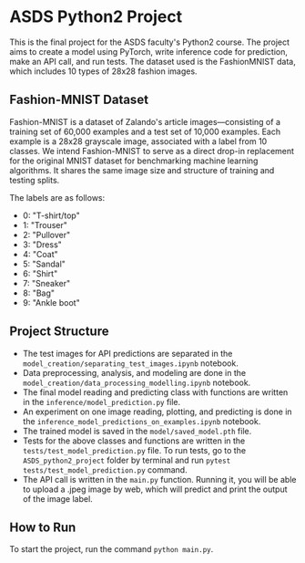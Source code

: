 # ASDS Python2 Project

This is the final project for the ASDS faculty's Python2 course. The project aims to create a model using PyTorch, write inference code for prediction, make an API call, and run tests. The dataset used is the FashionMNIST data, which includes 10 types of 28x28 fashion images.

## Fashion-MNIST Dataset

Fashion-MNIST is a dataset of Zalando's article images—consisting of a training set of 60,000 examples and a test set of 10,000 examples. Each example is a 28x28 grayscale image, associated with a label from 10 classes. We intend Fashion-MNIST to serve as a direct drop-in replacement for the original MNIST dataset for benchmarking machine learning algorithms. It shares the same image size and structure of training and testing splits.

The labels are as follows:

- 0: "T-shirt/top"
- 1: "Trouser"
- 2: "Pullover"
- 3: "Dress"
- 4: "Coat"
- 5: "Sandal"
- 6: "Shirt"
- 7: "Sneaker"
- 8: "Bag"
- 9: "Ankle boot"

## Project Structure

- The test images for API predictions are separated in the `model_creation/separating_test_images.ipynb` notebook.
- Data preprocessing, analysis, and modeling are done in the `model_creation/data_processing_modelling.ipynb` notebook.
- The final model reading and predicting class with functions are written in the `inference/model_prediction.py` file.
- An experiment on one image reading, plotting, and predicting is done in the `inference_model_predictions_on_examples.ipynb` notebook.
- The trained model is saved in the `model/saved_model.pth` file.
- Tests for the above classes and functions are written in the `tests/test_model_prediction.py` file. To run tests, go to the `ASDS_python2_project` folder by terminal and run `pytest tests/test_model_prediction.py` command.
- The API call is written in the `main.py` function. Running it, you will be able to upload a .jpeg image by web, which will predict and print the output of the image label.

## How to Run

To start the project, run the command `python main.py`.